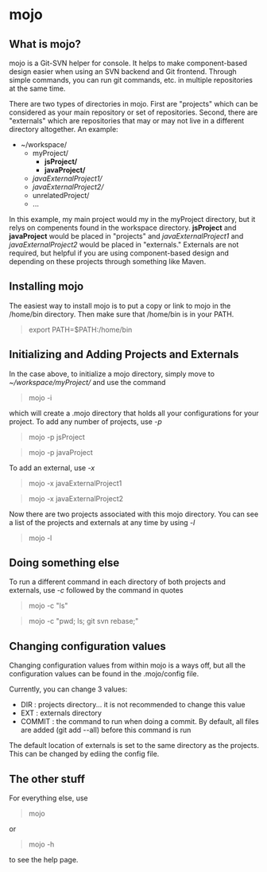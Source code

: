 mojo
====

What is mojo?
-------------

mojo is a Git-SVN helper for console.  It helps to make component-based design easier when using an SVN backend and Git frontend.  Through simple commands, you can run git commands, etc. in multiple repositories at the same time.

There are two types of directories in mojo.  First are "projects" which can be considered as your main repository or set of repositories.  Second, there are "externals" which are repositories that may or may not live in a different directory altogether.  An example:

* ~/workspace/
  * myProject/
    * __jsProject/__
    * __javaProject/__
  * _javaExternalProject1/_
  * _javaExternalProject2/_
  * unrelatedProject/
  * ...
  
In this example, my main project would my in the myProject directory, but it relys on compenents found in the workspace directory.  __jsProject__ and __javaProject__ would be placed in "projects" and _javaExternalProject1_ and _javaExternalProject2_ would be placed in "externals."  Externals are not required, but helpful if you are using component-based design and depending on these projects through something like Maven.

Installing mojo
---------------

The easiest way to install mojo is to put a copy or link to mojo in the /home/bin directory.  Then make sure that /home/bin is in your PATH.  

> export PATH=$PATH:/home/bin


Initializing and Adding Projects and Externals
----------------------------------------------

In the case above, to initialize a mojo directory, simply move to _~/workspace/myProject/_ and use the command
> mojo -i

which will create a .mojo directory that holds all your configurations for your project. To add any number of projects, use _-p_
> mojo -p jsProject

> mojo -p javaProject

To add an external, use _-x_
> mojo -x javaExternalProject1

> mojo -x javaExternalProject2

Now there are two projects associated with this mojo directory.  You can see a list of the projects and externals at any time by using _-l_
> mojo -l

Doing something else
--------------------

To run a different command in each directory of both projects and externals, use _-c_ followed by the command in quotes
> mojo -c "ls"

> mojo -c "pwd; ls; git svn rebase;"


Changing configuration values
-----------------------------

Changing configuration values from within mojo is a ways off, but all the configuration values can be found in the .mojo/config file.  

Currently, you can change 3 values:

* DIR : projects directory... it is not recommended to change this value
* EXT : externals directory
* COMMIT : the command to run when doing a commit.  By default, all files are added (git add --all) before this command is run


The default location of externals is set to the same directory as the projects.  This can be changed by ediing the config file.

The other stuff
---------------

For everything else, use 
> mojo 

or 

> mojo -h

to see the help page.

